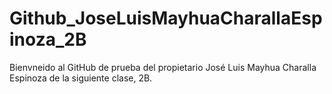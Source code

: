 # Github_JoseLuisMayhuaCharallaEspinoza_2B
Bienvneido al GitHub de prueba del propietario José Luis Mayhua Charalla Espinoza de la siguiente clase, 2B.
